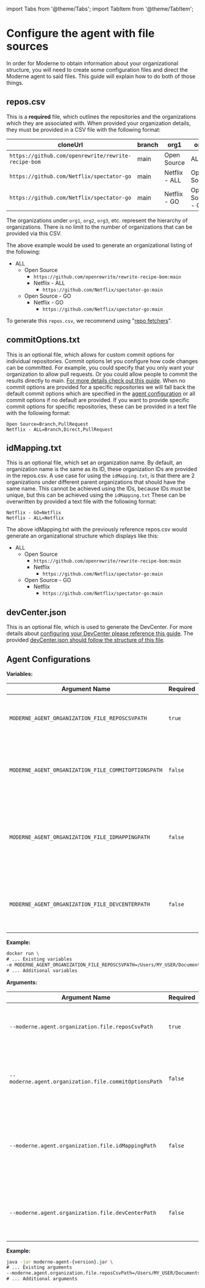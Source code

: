 import Tabs from '@theme/Tabs';
import TabItem from '@theme/TabItem';

# Configure the agent with file sources

In order for Moderne to obtain information about your organizational structure, you will need to create some configuration files and direct the Moderne agent to said files. This guide will explain how to do both of those things.

## repos.csv

This is a **required** file, which outlines the repositories and the organizations which they are associated with.
When provided your organization details, they must be provided in a CSV file with the following format:

| cloneUrl      | branch   | org1          | org2             | org3 |
|---------------|----------|---------------|------------------|------|
| `https://github.com/openrewrite/rewrite-recipe-bom` | main | Open Source   | ALL              | |
| `https://github.com/Netflix/spectator-go` | main | Netflix - ALL | Open Source      | ALL |
| `https://github.com/Netflix/spectator-go` | main | Netflix - GO  | Open Source - GO | ALL |

The organizations under `org1`, `org2`, `org3`, etc. represent the hierarchy of organizations. There is no limit to the number of organizations that can be provided via this CSV.

The above example would be used to generate an organizational listing of the following:

* ALL
    * Open Source
        * `https://github.com/openrewrite/rewrite-recipe-bom:main`
        * Netflix - ALL
            * `https://github.com/Netflix/spectator-go:main`
    * Open Source - GO
        * Netflix - GO
            * `https://github.com/Netflix/spectator-go:main`

To generate this `repos.csv`, we recommend using "[repo fetchers](https://github.com/moderneinc/repository-fetchers)".

## commitOptions.txt

This is an optional file, which allows for custom commit options for individual repositories.
Commit options let you configure how code changes can be committed. For example, you could specify that you only want your organization to allow pull requests. Or you could allow people to commit the results directly to main.
[For more details check out this guide](https://github.com/moderneinc/moderne-organizations/tree/main?tab=readme-ov-file#commit-options). 
When no commit options are provided for a specific repositories we will fall back the default commit options which are specified in the [agent configuration](agent-variables.md#all-agent-configuration-variables) or all commit options if no default are provided.
If you want to provide specific commit options for specific repositories, these can be provided in a text file with the following format:
```text
Open Source=Branch,PullRequest
Netflix - ALL=Branch,Direct,PullRequest
```

## idMapping.txt

This is an optional file, which set an organization name. By default, an organization name is the same as its ID, these organization IDs are provided in the repos.csv.
A use case for using the `idMapping.txt`, is that there are 2 organizations under different parent organizations that should have the same name. This cannot be achieved using the IDs, because IDs must be unique, but this can be achieved using the `idMapping.txt`
These can be overwritten by provided a text file with the following format:
```text
Netflix - GO=Netflix
Netflix - ALL=Netflix
```

The above idMapping.txt with the previously reference repos.csv would generate an organizational structure which displays like this:
* ALL
    * Open Source
        * `https://github.com/openrewrite/rewrite-recipe-bom:main`
        * Netflix
            * `https://github.com/Netflix/spectator-go:main`
    * Open Source - GO
        * Netflix
            * `https://github.com/Netflix/spectator-go:main`


## devCenter.json

This is an optional file, which is used to generate the DevCenter. For more details about [configuring your DevCenter please reference this guide](../dev-center.md#step-3-create-and-configure-the-devcenter).
The provided [devCenter.json should follow the structure of this file](https://github.com/moderneinc/moderne-organizations/blob/main/src/main/resources/devcenter.json).

## Agent Configurations

<Tabs groupId="agent-type">
<TabItem value="oci-container" label="OCI Container">

**Variables:**

| Argument Name                                       | Required | Default                                    | Description                                                                                        |
|-----------------------------------------------------|----------|--------------------------------------------|----------------------------------------------------------------------------------------------------|
| `MODERNE_AGENT_ORGANIZATION_FILE_REPOSCSVPATH`      | `true`   |                                            | File path to the CSV file which outlines your organization structure                               |
| `MODERNE_AGENT_ORGANIZATION_FILE_COMMITOPTIONSPATH` | `false`  | All options available.                     | File path a text file which sets commit options for specific repositories                          |
| `MODERNE_AGENT_ORGANIZATION_FILE_IDMAPPINGPATH`     | `false`  | Organization use provided ID as their name | File path to a text which overrides any organization name to a different name then the provided ID |
| `MODERNE_AGENT_ORGANIZATION_FILE_DEVCENTERPATH`     | `false`  | A default Devcenter is provided            | File path to a JSON file which outlines the DevCenter for specific organizations                   |

**Example:**

```bash
docker run \
# ... Existing variables
-e MODERNE_AGENT_ORGANIZATION_FILE_REPOSCSVPATH=/Users/MY_USER/Documents/repos.csv \
# ... Additional variables
```

</TabItem>

<TabItem value="executable-jar" label="Executable JAR">

**Arguments:**

| Argument Name                                         | Required | Default                                    | Description                                                                                          |
|-------------------------------------------------------|----------|--------------------------------------------|------------------------------------------------------------------------------------------------------|
| `--moderne.agent.organization.file.reposCsvPath`      | `true`   |                                            | File path to the CSV file which outlines your organization structure                                 |
| `--moderne.agent.organization.file.commitOptionsPath` | `false`  | All options available.                     | File path a text file which sets commit options for specific repositories                            |
| `--moderne.agent.organization.file.idMappingPath`     | `false`  | Organization use provided ID as their name | File path to a text which overrides any organizations name to a different name then the provided ID |
| `--moderne.agent.organization.file.devCenterPath`     | `false`  | A default Devcenter is provided            | File path to a JSON file which outlines the DevCenter for specific organizations                     |

**Example:**

```bash
java -jar moderne-agent-{version}.jar \
# ... Existing arguments
--moderne.agent.organization.file.reposCsvPath=/Users/MY_USER/Documents/repos.csv \
# ... Additional arguments
```

</TabItem>
</Tabs>

